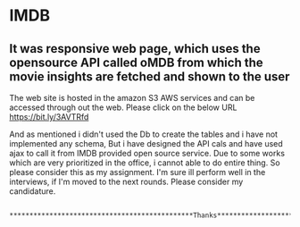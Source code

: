 # IMDB
It was responsive web page, which uses the opensource API called oMDB from which the movie insights are fetched and shown to the user
-------------------------------------------------------------------------------------------------------------------------------------
The web site is hosted in the amazon S3  AWS services and can be accessed through out the web.
Please click on the below URL
https://bit.ly/3AVTRfd

And as mentioned i didn't used the Db to create the tables and i have not implemented any schema, But i have designed the API cals and have used ajax to call it from IMDB provided open source service. Due to some works which are very prioritized in the office, i cannot able to do entire thing. So please consider this as my assignment. I'm sure ill perform well in the interviews, if I'm moved to the next rounds. Please consider my candidature. 

               **********************************************Thanks***********************************************************************************
